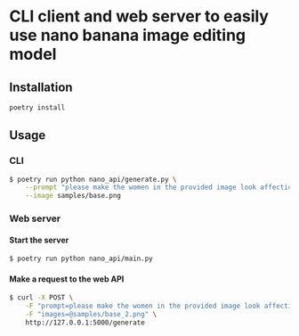 # CLI client and web server to easily use nano banana image editing model

## Installation

```bash
poetry install
```

## Usage

### CLI

```bash
$ poetry run python nano_api/generate.py \
    --prompt "please make the women in the provided image look affectionately at each other" \
    --image samples/base.png
```

### Web server

#### Start the server
```bash
$ poetry run python nano_api/main.py
```
#### Make a request to the web API
```bash
$ curl -X POST \
    -F "prompt=please make the women in the provided image look affectionately at each other" \
    -F "images=@samples/base_2.png" \
    http://127.0.0.1:5000/generate
```
